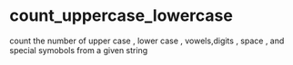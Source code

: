 # count_uppercase_lowercase
 count the number of upper case , lower case , vowels,digits , space , and special symobols from a given string
